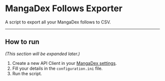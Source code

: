 # MangaDex Follows Exporter

A script to export all your MangaDex follows to CSV.

---

## How to run

*(This section will be expanded later.)*

1. Create a new API Client in your [MangaDex settings](<https://mangadex.org/settings>).
2. Fill your details in the `configuration.ini` file.
3. Run the script.
